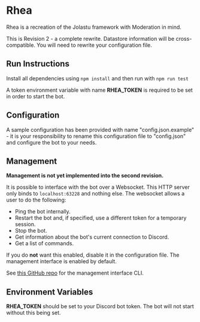 # Rhea

Rhea is a recreation of the Jolastu framework with Moderation in mind. 

This is Revision 2 - a complete rewrite. Datastore information will be cross-compatible. You will need to rewrite your configuration file.

## Run Instructions

Install all dependencies using ``npm install`` and then run with ``npm run test``

A token environment variable with name **RHEA_TOKEN** is required to be set in order to start the bot.

## Configuration

A sample configuration has been provided with name "config.json.example" - it is your responsibility to rename this configuration file to "config.json" and configure the bot to your needs.

## Management

**Management is not yet implemented into the second revision.**

It is possible to interface with the bot over a Websocket. This HTTP server only binds to ``localhost:63228`` and nothing else. The websocket allows a user to do the following:

- Ping the bot internally.
- Restart the bot and, if specified, use a different token for a temporary session.
- Stop the bot.
- Get information about the bot's current connection to Discord.
- Get a list of commands.

If you do **not** want this enabled, disable it in the configuration file. The management interface is enabled by default.

See [this GitHub repo](https://github.com/xFuney/rhea_cli) for the management interface CLI.

## Environment Variables

**RHEA_TOKEN** should be set to your Discord bot token. The bot will not start without this being set.